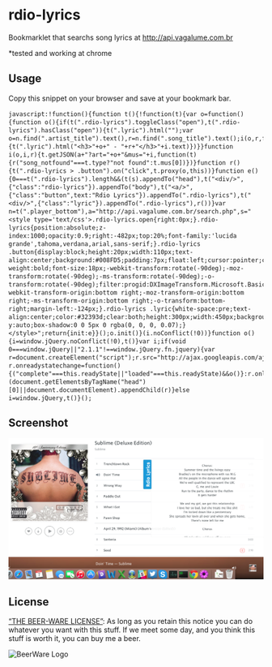 rdio-lyrics
===========

Bookmarklet that searchs song lyrics at http://api.vagalume.com.br

*tested and working at chrome

Usage
-----

Copy this snippet on your browser and save at your bookmark bar.
```
javascript:!function(){function t(){!function(t){var o=function(){function o(){if(t(".rdio-lyrics").toggleClass("open"),t(".rdio-lyrics").hasClass("open")){t(".lyric").html("");var o=n.find(".artist_title").text(),r=n.find(".song_title").text();i(o,r,function(i){t(".lyric").html("<h3>"+o+" - "+r+"</h3>"+i.text)})}}function i(o,i,r){t.getJSON(a+"?art="+o+"&mus="+i,function(t){r("song_notfound"===t.type?"not found":t.mus[0])})}function r(){t(".rdio-lyrics > .button").on("click",t.proxy(o,this))}function e(){0===t(".rdio-lyrics").length&&(t(s).appendTo("head"),t("<div/>",{"class":"rdio-lyrics"}).appendTo("body"),t("<a/>",{"class":"button",text:"Rdio Lyrics"}).appendTo(".rdio-lyrics"),t("<div/>",{"class":"lyric"}).appendTo(".rdio-lyrics"),r())}var n=t(".player_bottom"),a="http://api.vagalume.com.br/search.php",s="<style type='text/css'>.rdio-lyrics.open{right:0px;}.rdio-lyrics{position:absolute;z-index:1000;opacity:0.9;right:-482px;top:20%;font-family:'lucida grande',tahoma,verdana,arial,sans-serif;}.rdio-lyrics .button{display:block;height:20px;width:110px;text-align:center;background:#008FD5;padding:7px;float:left;cursor:pointer;color:white;font-weight:bold;font-size:18px;-webkit-transform:rotate(-90deg);-moz-transform:rotate(-90deg);-ms-transform:rotate(-90deg);-o-transform:rotate(-90deg);filter:progid:DXImageTransform.Microsoft.BasicImage(rotation=3);-webkit-transform-origin:bottom right;-moz-transform-origin:bottom right;-ms-transform-origin:bottom right;-o-transform:bottom-right;margin-left:-124px;}.rdio-lyrics .lyric{white-space:pre;text-align:center;color:#32393d;clear:both;height:300px;width:450px;background:#fff;padding:15px;overflow-y:auto;box-shadow:0 0 5px 0 rgba(0, 0, 0, 0.07);}</style>";return{init:e}}();o.init()}(i.noConflict(!0))}function o(){i=window.jQuery.noConflict(!0),t()}var i;if(void 0===window.jQuery||"2.1.1"!==window.jQuery.fn.jquery){var r=document.createElement("script");r.src="http://ajax.googleapis.com/ajax/libs/jquery/2.1.1/jquery.min.js",r.readyState?r.onreadystatechange=function(){("complete"===this.readyState||"loaded"===this.readyState)&&o()}:r.onload=o,(document.getElementsByTagName("head")[0]||document.documentElement).appendChild(r)}else i=window.jQuery,t()}();

```

Screenshot
----------
![screenshot](https://github.com/macedo/rdio-lyrics/raw/assets/screenshot.png)

License
-------


[“THE BEER-WARE LICENSE”](http://en.wikipedia.org/wiki/Beerware):
As long as you retain this notice you can do whatever you want with this stuff. If we meet some day, and you think this stuff is worth it, you can buy me a beer.

![BeerWare Logo](http://upload.wikimedia.org/wikipedia/commons/d/d5/BeerWare_Logo.svg)
